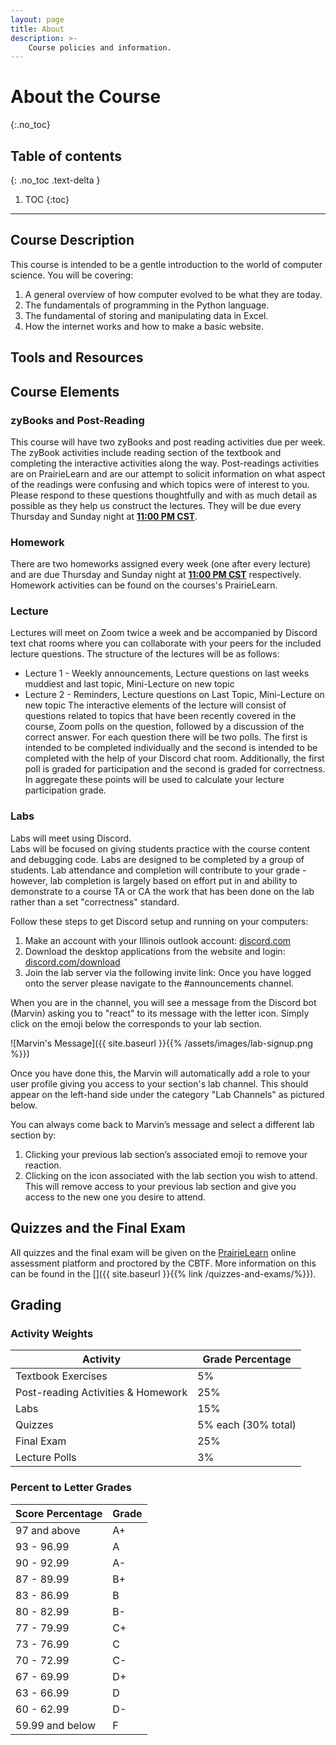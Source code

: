 ```yaml
---
layout: page
title: About
description: >-
    Course policies and information.
---
```


# About the Course
{:.no_toc}

## Table of contents
{: .no_toc .text-delta }

1. TOC
{:toc}

---

## Course Description
This course is intended to be a gentle introduction to the world of 
computer science. You will be covering:
1. A general overview of how computer evolved to be what they are today.
2. The fundamentals of programming in the Python language.
3. The fundamental of storing and manipulating data in Excel.
4. How the internet works and how to make a basic website.



## Tools and Resources

## Course Elements

### zyBooks and Post-Reading

This course will have two zyBooks and post reading activities due per week.
The zyBook activities include reading section of the textbook and completing the interactive activities along the way. 
Post-readings activities are on PrairieLearn and are our attempt to solicit information on what aspect of the readings were confusing and which topics were of interest to you.
Please respond to these questions thoughtfully and with as much detail as possible as they help us construct the lectures.
They will be due every Thursday and Sunday night at <b><u>11:00 PM CST</u></b>.

### Homework

There are two homeworks assigned every week (one after every lecture) and are due Thursday and Sunday night at <b><u>11:00 PM CST</u></b> respectively. 
Homework activities can be found on the courses's PrairieLearn.
 
### Lecture

Lectures will meet on Zoom twice a week and be accompanied by Discord text chat rooms where you can collaborate with your peers for the included lecture questions.
The structure of the lectures will be as follows:
* Lecture 1 - Weekly announcements, Lecture questions on last weeks muddiest and last topic, Mini-Lecture on new topic
* Lecture 2 - Reminders, Lecture questions on Last Topic, Mini-Lecture on new topic
The interactive elements of the lecture will consist of questions related to topics that have been recently covered in the course, Zoom polls on the question, followed by a discussion of the correct answer.
For each question there will be two polls.
The first is intended to be completed individually and the second is intended to be completed with the help of your Discord chat room.
Additionally, the first poll is graded for participation and the second is graded for correctness.
In aggregate these points will be used to calculate your lecture participation grade.

### Labs

Labs will meet using Discord.  
Labs will be focused on giving students practice with the course content and debugging code.  Labs are designed to be completed by a group of students. 
Lab attendance and completion will contribute to your grade - however, lab completion is largely based on effort put in and ability to demonstrate to a course TA or CA the work that has been done on the lab rather than a set "correctness" standard.

Follow these steps to get Discord setup and running on your computers:
1. Make an account with your Illinois outlook account: [discord.com](https://discord.com)
2. Download the desktop applications from the website and login: [discord.com/download](https://discord.com/download)
3. Join the lab server via the following invite link: []()
Once you have logged onto the server please navigate to the #announcements channel.

When you are in the channel, you will see a message from the Discord bot (Marvin) asking you to "react" to its message with the letter icon.
Simply click on the emoji below the corresponds to your lab section.

![Marvin's Message]({{ site.baseurl  }}{{% /assets/images/lab-signup.png %}})

Once you have done this, the Marvin will automatically add a role to your user profile giving you access to your section's lab channel. 
This should appear on the left-hand side under the category "Lab Channels" as pictured below.

You can always come back to Marvin’s message and select a different lab section by:
1. Clicking your previous lab section’s associated emoji to remove your reaction.
2. Clicking on the icon associated with the lab section you wish to attend.
This will remove access to your previous lab section and give you access to the new one you desire to attend. 


## Quizzes and the Final Exam

All quizzes and the final exam will be given on the [PrairieLearn](https://www.prairielearn.org/) online assessment platform and proctored by the CBTF. 
More information on this can be found in the []({{ site.baseurl }}{{% link /quizzes-and-exams/%}}).

## Grading

### Activity Weights

| Activity                             | Grade Percentage                   |
| ------------------------------------ | ---------------------------------- |
| Textbook Exercises                   | 5%                                 |
| Post-reading Activities & Homework   | 25%                                |
| Labs                                 | 15%                                |
| Quizzes                              | 5% each (30% total)                |
| Final Exam                           | 25%                                |
| Lecture Polls                        | 3%                                 |

### Percent to Letter Grades

|  Score Percentage  |  Grade  |
| ------------------ | ------- |
|  97 and above      |  A+     |
|  93 - 96.99        |  A      |
|  90 - 92.99        |  A-     |
|  87 - 89.99        |  B+     |
|  83 - 86.99        |  B      |
|  80 - 82.99        |  B-     |
|  77 - 79.99        |  C+     |
|  73 - 76.99        |  C      |
|  70 - 72.99        |  C-     |
|  67 - 69.99        |  D+     |
|  63 - 66.99        |  D      |
|  60 - 62.99        |  D-     |
|  59.99 and below   |  F      |

